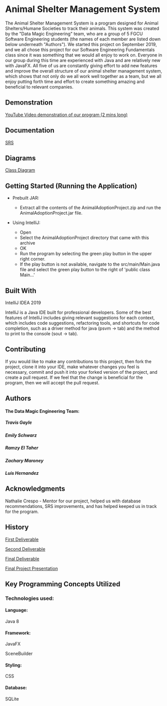 # Animal Shelter Management System

The Animal Shelter Management System is a program designed for Animal Shelters/Humane Societies to track their animals. This system was created by the "Data Magic Engineering" team, who are a group of 5 FGCU Software Engineering students (the names of each member are listed down below underneath "Authors"). We started this project on September 2019, and we all chose this project for our Software Engineering Fundamentals class since it was something that we would all enjoy to work on. Everyone in our group during this time are experienced with Java and are relatively new with JavaFX. All five of us are constantly giving effort to add new features and improve the overall structure of our animal shelter management system, which shows that not only do we all work well together as a team, but we all enjoy putting forth time and effort to create something amazing and beneficial to relevant companies.


## Demonstration

[YouTube Video demonstration of our program (2 mins long)](https://www.youtube.com/watch?v=rEBMXnVyjAY&feature=youtu.be)

## Documentation

[SRS](documents/SRS.pdf)

## Diagrams

[Class Diagram](documents/Class_Diagram.JPG)

## Getting Started (Running the Application)

* Prebuilt JAR:
  * Extract all the contents of the AnimalAdoptionProject.zip and run the AnimalAdoptionProject.jar file.

* Using IntelliJ:
  * Open
  * Select the AnimalAdoptionProject directory that came with this archive
  * OK
  * Run the program by selecting the green play button in the upper right corner.
  * If the play button is not available, navigate to the src/main/Main.java file and select the green play button to the right of 'public class Main...'

## Built With

IntelliJ IDEA 2019

IntelliJ is a Java IDE built for professional developers. Some of the best features of IntelliJ includes giving relevant suggestions for each context, which includes code suggestions, refactoring tools, and shortcuts for code completion, such as a driver method for java (psvm -> tab) and the method to print to the console (sout -> tab).

## Contributing

If you would like to make any contributions to this project, then fork the project, clone it into your IDE, make whatever changes you feel is necessary, commit and push it into your forked version of the project, and create a pull request. If we feel that the change is beneficial for the program, then we will accept the pull request.

## Authors

#### The Data Magic Engineering Team: 

##### Travis Gayle

##### Emily Schwarz

##### Ramzy El Taher

##### Zachary Maroney

##### Luis Hernandez

## Acknowledgments

Nathalie Crespo - Mentor for our project, helped us with database recommendations, SRS improvements, and has helped keeped us in track for the program.

## History

[First Deliverable](https://www.youtube.com/watch?v=AO-EwASzAlE&feature=youtu.be)

[Second Deliverable](https://www.youtube.com/watch?v=PWZGA3bWjR4&feature=youtu.be)

[Final Deliverable](https://www.youtube.com/watch?v=rEBMXnVyjAY&feature=youtu.be)

[Final Project Presentation](https://docs.google.com/presentation/d/1i3vpx4oN-gIv3jzLdffUpt-qf1DuTPqymr4MR0mEe_o/edit?usp=sharing)

## Key Programming Concepts Utilized

### Technologies used:

#### Language:

Java 8

#### Framework:

JavaFX

SceneBuilder

#### Styling:

CSS

#### Database:

SQLite

